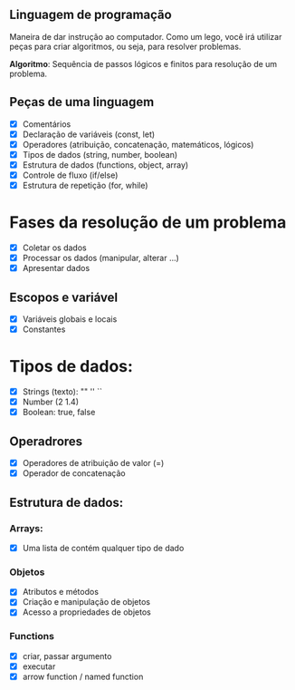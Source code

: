 ## Linguagem de programação

Maneira de dar instrução ao computador.
Como um lego, você irá utilizar peças para criar algoritmos, ou seja, para resolver problemas.

**Algoritmo**: Sequência de passos lógicos e finitos para resolução de um problema.

## Peças de uma linguagem

- [x] Comentários
- [x] Declaração de variáveis (const, let)
- [x] Operadores (atribuição, concatenação, matemáticos, lógicos)
- [x] Tipos de dados (string, number, boolean)
- [x] Estrutura de dados (functions, object, array)
- [x] Controle de fluxo (if/else)
- [x] Estrutura de repetição (for, while)

#  Fases da resolução de um problema

- [x] Coletar os dados
- [x] Processar os dados (manipular, alterar ...)
- [x] Apresentar dados

## Escopos e variável

- [x] Variáveis globais e locais
- [x] Constantes

# Tipos de dados:

- [x] Strings (texto): "" '' ``
- [x] Number (2 1.4)
- [x] Boolean: true, false

## Operadrores

- [x] Operadores de atribuição de valor (=)
- [x] Operador de concatenação

## Estrutura de dados:

### Arrays:

- [x] Uma lista de contém qualquer tipo de dado

### Objetos

- [x] Atributos e métodos
- [x] Criação e manipulação de objetos
- [x] Acesso a propriedades de objetos

### Functions

- [x] criar, passar argumento
- [x] executar
- [x] arrow function / named function